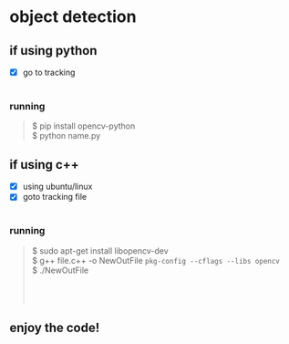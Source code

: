 # object detection 

## if using python
- [x]  go to tracking <br><br>

### running
> $ pip install opencv-python <br>
> $ python name.py <br>

## if using c++
- [x] using ubuntu/linux
- [x] goto tracking file <br><br>
### running
> $ sudo apt-get install libopencv-dev <br>
> $ g++ file.c++ -o NewOutFile `pkg-config --cflags --libs opencv`<br>
> $ ./NewOutFile <br>
<br><br><br>
## enjoy the code!
